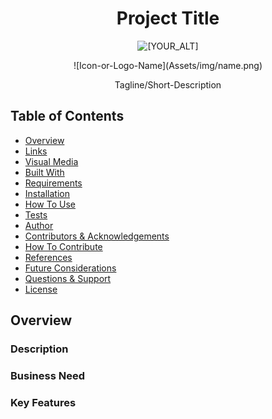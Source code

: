 <h1 align="center">Project Title</h1>

<p align="center">
   <img src="[YOUR_RAW_IMAGE_URL]" alt="[YOUR_ALT]"/>
</p>

<p align="center">![Icon-or-Logo-Name](Assets/img/name.png)</p>
<!-- image credit: this image is from icons8 or other-->

<p align="center">Tagline/Short-Description</p>

<!-- https://shields.io/ -->

  ## Table of Contents
  - [Overview](#overview)
  - [Links](#links)
  - [Visual Media](#visual-media)  
  - [Built With](#built-with)
  - [Requirements](#requirements)   
  - [Installation](#installation)    
  - [How To Use](#how-to-use)
  - [Tests](#tests)
  - [Author](#author)
  - [Contributors & Acknowledgements](#contributors-&-acknowledgements)    
  - [How To Contribute](#how-to-contribute)
  - [References](#references)
  - [Future Considerations](#future-considerations)
  - [Questions & Support](#questions-&-support)
  - [License](#license)

   ## Overview

   ### Description
   <!-- Describe what your project does. Note anything that differentiates your project from similar projects.  -->

   ### Business Need
   <!-- Describe the business need that your project addresses/solves and the target audience.-->
   
   ### Key Features
   <!-- Note the key features/functionality of your project.  -->

